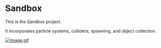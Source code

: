# Sandbox

This is the Sandbox project. 

It incorporates particle systems, colliders, spawning, and object collection.

[![image.gif](https://s18.postimg.org/az1y2bdi1/image.gif)](https://postimg.org/image/yd9xe8vf9/)
